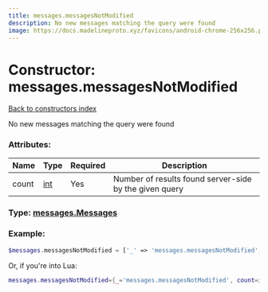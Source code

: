 ```yaml
---
title: messages.messagesNotModified
description: No new messages matching the query were found
image: https://docs.madelineproto.xyz/favicons/android-chrome-256x256.png
---
```

# Constructor: messages.messagesNotModified  
[Back to constructors index](index.md)



No new messages matching the query were found

### Attributes:

| Name     |    Type       | Required | Description |
|----------|---------------|----------|-------------|
|count|[int](../types/int.md) | Yes|Number of results found server-side by the given query|



### Type: [messages.Messages](../types/messages.Messages.md)


### Example:

```php
$messages.messagesNotModified = ['_' => 'messages.messagesNotModified', 'count' => int];
```  


Or, if you're into Lua:

```lua
messages.messagesNotModified={_='messages.messagesNotModified', count=int}

```


